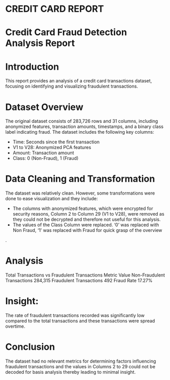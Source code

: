 # CREDIT CARD REPORT

# Credit Card Fraud Detection Analysis Report


# Introduction

This report provides an analysis of a credit card transactions dataset, focusing on identifying and visualizing fraudulent transactions. 

# Dataset Overview

The original dataset consists of 283,726 rows and 31 columns, including anonymized features, transaction amounts, timestamps, and a binary class label indicating fraud. The dataset includes the following key columns:
- Time: Seconds since the first transaction
- V1 to V28: Anonymized PCA features
- Amount: Transaction amount
- Class: 0 (Non-Fraud), 1 (Fraud)

  
# Data Cleaning and Transformation

The dataset was relatively clean. However, some transformations were done to ease visualization and they include:
-	The columns with anonymized features, which were encrypted for security reasons, Column 2 to Column 29 (V1 to V28), were removed as they could not be decrypted and therefore not useful for this analysis.
-	The values of the Class Column were replaced. ‘0’ was replaced with Non Fraud, ‘1’ was replaced with Fraud for quick grasp of the overview

  .
# Analysis
Total Transactions vs Fraudulent Transactions
Metric	Value
Non-Fraudulent Transactions	284,315
Fraudulent Transactions	492
Fraud Rate	17.27%

# Insight: 
The rate of fraudulent transactions recorded was significantly low compared to the total transactions and these transactions were spread overtime.


# Conclusion
The dataset had no relevant metrics for determining factors influencing fraudulent transactions and the values in Columns 2 to 29 could not be decoded for basis analysis thereby leading to minimal insight.
